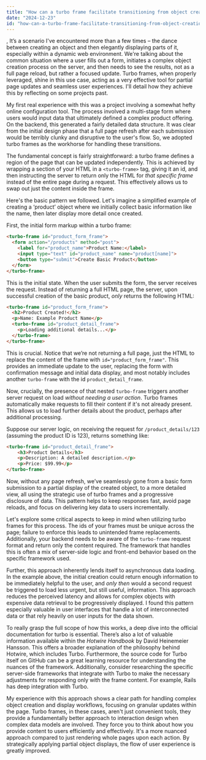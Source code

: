 ```yaml
---
title: "How can a turbo frame facilitate transitioning from object creation to partial object display?"
date: "2024-12-23"
id: "how-can-a-turbo-frame-facilitate-transitioning-from-object-creation-to-partial-object-display"
---
```


,  It’s a scenario I've encountered more than a few times – the dance between creating an object and then elegantly displaying parts of it, especially within a dynamic web environment. We're talking about the common situation where a user fills out a form, initiates a complex object creation process on the server, and then needs to see the results, not as a full page reload, but rather a focused update. Turbo frames, when properly leveraged, shine in this use case, acting as a very effective tool for partial page updates and seamless user experiences. I'll detail how they achieve this by reflecting on some projects past.

My first real experience with this was a project involving a somewhat hefty online configuration tool. The process involved a multi-stage form where users would input data that ultimately defined a complex product offering. On the backend, this generated a fairly detailed data structure. It was clear from the initial design phase that a full page refresh after each submission would be terribly clunky and disruptive to the user's flow. So, we adopted turbo frames as the workhorse for handling these transitions.

The fundamental concept is fairly straightforward: a turbo frame defines a region of the page that can be updated independently. This is achieved by wrapping a section of your HTML in a `<turbo-frame>` tag, giving it an id, and then instructing the server to return only the HTML for *that specific frame* instead of the entire page during a request. This effectively allows us to swap out just the content inside the frame.

Here's the basic pattern we followed. Let's imagine a simplified example of creating a ‘product’ object where we initially collect basic information like the name, then later display more detail once created.

First, the initial form markup within a turbo frame:

```html
<turbo-frame id="product_form_frame">
  <form action="/products" method="post">
    <label for="product_name">Product Name:</label>
    <input type="text" id="product_name" name="product[name]">
    <button type="submit">Create Basic Product</button>
  </form>
</turbo-frame>
```

This is the initial state. When the user submits the form, the server receives the request. Instead of returning a full HTML page, the server, upon successful creation of the basic product, *only* returns the following HTML:

```html
<turbo-frame id="product_form_frame">
  <h2>Product Created!</h2>
  <p>Name: Example Product Name</p>
  <turbo-frame id="product_detail_frame">
    <p>Loading additional details...</p>
  </turbo-frame>
</turbo-frame>
```

This is crucial. Notice that we’re not returning a full page, just the HTML to replace the content of the frame with `id="product_form_frame"`. This provides an immediate update to the user, replacing the form with confirmation message and initial data display, and most notably includes another `turbo-frame` with the id `product_detail_frame`.

Now, crucially, the presence of that nested `turbo-frame` triggers another server request on load *without needing a user action*. Turbo frames automatically make requests to fill their content if it's not already present. This allows us to load further details about the product, perhaps after additional processing.

Suppose our server logic, on receiving the request for `/product_details/123` (assuming the product ID is 123), returns something like:

```html
<turbo-frame id="product_detail_frame">
    <h3>Product Details</h3>
    <p>Description: A detailed description.</p>
    <p>Price: $99.99</p>
</turbo-frame>
```

Now, without any page refresh, we’ve seamlessly gone from a basic form submission to a partial display of the created object, to a more detailed view, all using the strategic use of turbo frames and a progressive disclosure of data. This pattern helps to keep responses fast, avoid page reloads, and focus on delivering key data to users incrementally.

Let's explore some critical aspects to keep in mind when utilizing turbo frames for this process. The ids of your frames must be unique across the page; failure to enforce this leads to unintended frame replacements. Additionally, your backend needs to be aware of the `turbo-frame` request format and return only the content required. The framework that handles this is often a mix of server-side logic and front-end behavior based on the specific framework used.

Further, this approach inherently lends itself to asynchronous data loading. In the example above, the initial creation could return enough information to be immediately helpful to the user, and *only then* would a second request be triggered to load less urgent, but still useful, information. This approach reduces the perceived latency and allows for complex objects with expensive data retrieval to be progressively displayed. I found this pattern especially valuable in user interfaces that handle a lot of interconnected data or that rely heavily on user inputs for the data shown.

To really grasp the full scope of how this works, a deep dive into the official documentation for turbo is essential. There’s also a lot of valuable information available within the *Hotwire Handbook* by David Heinemeier Hansson. This offers a broader explanation of the philosophy behind Hotwire, which includes Turbo. Furthermore, the source code for Turbo itself on GitHub can be a great learning resource for understanding the nuances of the framework. Additionally, consider researching the specific server-side frameworks that integrate with Turbo to make the necessary adjustments for responding only with the frame content. For example, Rails has deep integration with Turbo.

My experience with this approach shows a clear path for handling complex object creation and display workflows, focusing on granular updates within the page. Turbo frames, in these cases, aren't just convenient tools, they provide a fundamentally better approach to interaction design when complex data models are involved. They force you to think about how you provide content to users efficiently and effectively. It's a more nuanced approach compared to just rendering whole pages upon each action. By strategically applying partial object displays, the flow of user experience is greatly improved.
